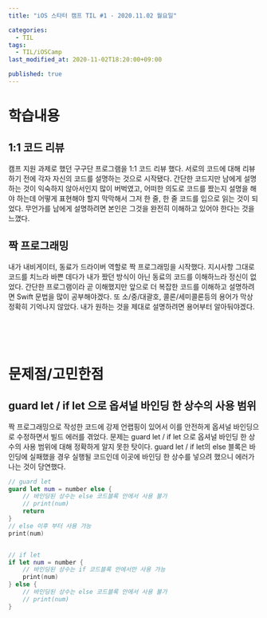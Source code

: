 ```yaml
---
title: "iOS 스타터 캠프 TIL #1 - 2020.11.02 월요일"

categories:
  - TIL
tags:
  - TIL/iOSCamp
last_modified_at: 2020-11-02T18:20:00+09:00

published: true
---
```


# 학습내용

## 1:1 코드 리뷰

캠프 지원 과제로 했던 구구단 프로그램을 1:1 코드 리뷰 했다.
서로의 코드에 대해 리뷰 하기 전에 각자 자신의 코드를 설명하는 것으로 시작됐다.
간단한 코드지만 남에게 설명하는 것이 익숙하지 않아서인지 많이 버벅였고, 어떠한 의도로 코드를 짰는지 설명을 해야 하는데 어떻게 표현해야 할지 막막해서 그저 한 줄, 한 줄 코드를 입으로 읽는 것이 되었다. 무언가를 남에게 설명하려면 본인은 그것을 완전히 이해하고 있어야 한다는 것을 느꼈다.

## 짝 프로그래밍

내가 내비게이터, 동료가 드라이버 역할로 짝 프로그래밍을 시작했다.
지시사항 그대로 코드를 치느라 바쁜 데다가 내가 짰던 방식이 아닌 동료의 코드를 이해하느라 정신이 없었다. 간단한 프로그램이라 곧 이해했지만 앞으로 더 복잡한 코드를 이해하고 설명하려면 Swift 문법을 많이 공부해야겠다. 또 소/중/대괄호, 콜론/세미콜론등의 용어가 막상 정확히 기억나지 않았다. 내가 원하는 것을 제대로 설명하려면 용어부터 알아둬야겠다.



<br/><br/><br/>

# 문제점/고민한점

## guard let / if let 으로 옵셔널 바인딩 한 상수의 사용 범위

짝 프로그래밍으로 작성한 코드에 강제 언랩핑이 있어서 이를 안전하게 옵셔널 바인딩으로 수정하면서 빌드 에러를 겪었다.
문제는 guard let / if let 으로 옵셔널 바인딩 한 상수의 사용 범위에 대해 정확하게 알지 못한 탓이다. guard let / if let의 else 블록은 바인딩에 실패했을 경우 실행될 코드인데 이곳에 바인딩 한 상수를 넣으려 했으니 에러가 나는 것이 당연했다.


~~~swift
// guard let 
guard let num = number else {
    // 바인딩된 상수는 else 코드블록 안에서 사용 불가
    // print(num)
    return
}
// else 이후 부터 사용 가능
print(num)


// if let
if let num = number {
    // 바인딩된 상수는 if 코드블록 안에서만 사용 가능
    print(num)
} else {
    // 바인딩된 상수는 else 코드블록 안에서 사용 불가
    // print(num)
}
~~~









